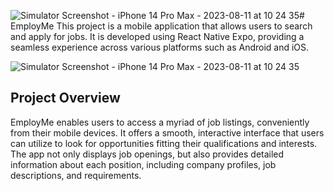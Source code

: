 ![Simulator Screenshot - iPhone 14 Pro Max - 2023-08-11 at 10 24 35](https://github.com/AlbertoCabreraJr/employ-me/assets/57309472/8e362862-91a6-4b86-bac0-636d57d10b43)# EmployMe
This project is a mobile application that allows users to search and apply for jobs. It is developed using React Native Expo, providing a seamless experience across various platforms such as Android and iOS.

![Simulator Screenshot - iPhone 14 Pro Max - 2023-08-11 at 10 24 35](https://github.com/AlbertoCabreraJr/employ-me/assets/57309472/b42eecbf-cb7b-43d6-9bc9-9a896a4b7f80)


## Project Overview
EmployMe enables users to access a myriad of job listings, conveniently from their mobile devices. It offers a smooth, interactive interface that users can utilize to look for opportunities fitting their qualifications and interests. The app not only displays job openings, but also provides detailed information about each position, including company profiles, job descriptions, and requirements.

